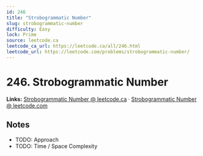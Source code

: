 ```yaml
--- 
id: 246
title: "Strobogrammatic Number"
slug: strobogrammatic-number
difficulty: Easy
lock: Prime
source: leetcode.ca
leetcode_ca_url: https://leetcode.ca/all/246.html
leetcode_url: https://leetcode.com/problems/strobogrammatic-number/
---
```


# 246. Strobogrammatic Number

**Links:** [Strobogrammatic Number @ leetcode.ca](https://leetcode.ca/all/246.html) · [Strobogrammatic Number @ leetcode.com](https://leetcode.com/problems/strobogrammatic-number/)

## Notes
- TODO: Approach
- TODO: Time / Space Complexity

